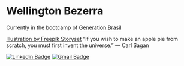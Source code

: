 # Wellington Bezerra

Currently in the bootcamp of [Generation Brasil](https://brazil.generation.org/)

<a href="https://storyset.com/work">Illustration by Freepik Storyset</a>
“If you wish to make an apple pie from scratch, you must first invent the universe.” ― Carl Sagan


[![Linkedin Badge](https://img.shields.io/badge/-Wellington%20Bezerra-6633cc?style=flat-square&logo=Linkedin&logoColor=white&link=https://www.linkedin.com/in/wellington-bezerra-005139165/)](https://www.linkedin.com/in/wellington-bezerra-005139165/) 
[![Gmail Badge](https://img.shields.io/badge/-wellingtonsouza2504@gmail.com-6633cc?style=flat-square&logo=Gmail&logoColor=white&link=mailto:wellingtonsouza2504@gmail.com)](mailto:wellingtonsouza2504@gmail.com)



<!--![Snake animation](https://github.com/WellingtonSB/WellingtonSB/blob/output/github-contribution-grid-snake.svg)


<!--![Top Langs](https://github-readme-stats.vercel.app/api/top-langs/?username=wellingtonSB&langs_count=10&theme=midnight-purple&hide_border=true&layout=compact)
